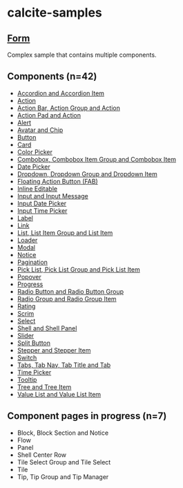 # calcite-samples
## [Form](0-form.html)
Complex sample that contains multiple components.
## Components (n=42)
- [Accordion and Accordion Item](accordion.html)  
- [Action](action.html)
- [Action Bar, Action Group and Action](action-bar.html)
- [Action Pad and Action](action-pad.html)
- [Alert](alert.html)  
- [Avatar and Chip](avatar.html)
- [Button](button.html)
- [Card](card.html)
- [Color Picker](color-picker.html)
- [Combobox, Combobox Item Group and Combobox Item](combobox.html)
- [Date Picker](date-picker.html)
- [Dropdown, Dropdown Group and Dropdown Item](dropdown.html)
- [Floating Action Button (FAB)](fab.html)
- [Inline Editable](inline-editable.html)  
- [Input and Input Message](input.html)
- [Input Date Picker](input-date-picker.html)
- [Input Time Picker](input-time-picker.html)
- [Label](label.html)
- [Link](link.html)
- [List, List Item Group and List Item](list.html)
- [Loader](loader.html)
- [Modal](modal.html)
- [Notice](notice.html)
- [Pagination](pagination.html)
- [Pick List, Pick List Group and Pick List Item](pick-list.html)
- [Popover](popover.html)
- [Progress](progress.html)
- [Radio Button and Radio Button Group](radio-button.html)
- [Radio Group and Radio Group Item](radio-group.html)
- [Rating](rating.html)
- [Scrim](scrim.html)
- [Select](select.html)
- [Shell and Shell Panel](shell.html)
- [Slider](slider.html)
- [Split Button](split-button.html)
- [Stepper and Stepper Item](stepper.html)  
- [Switch](switch.html)
- [Tabs, Tab Nav, Tab Title and Tab](tabs.html)
- [Time Picker](time-picker.html)
- [Tooltip](tooltip.html)
- [Tree and Tree Item](tree.html)
- [Value List and Value List Item](value-list.html)

## Component pages in progress (n=7)
- Block, Block Section and Notice
- Flow
- Panel
- Shell Center Row
- Tile Select Group and Tile Select
- Tile
- Tip, Tip Group and Tip Manager